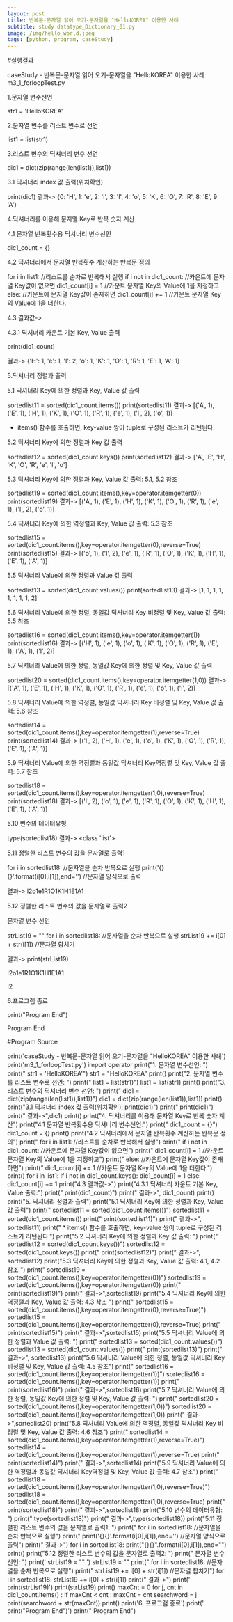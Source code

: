 ```yaml
---
layout: post
title: 반복문-문자열 읽어 오기-문자열을 "HelloKOREA" 이용한 사례
subtitle: study datatype_Dictionary_01.py
image: /img/hello_world.jpeg
tags: [python, program, caseStudy]
---
```


#실행결과


caseStudy - 반복문-문자열 읽어 오기-문자열을 "HelloKOREA" 이용한 사례
m3_1_forloopTest.py

1.문자열 변수선언

   str1 = 'HelloKOREA'

2.문자열 변수를 리스트 변수로 선언

   list1 = list(str1)

3.리스트 변수의 딕셔너리 변수 선언

   dic1 = dict(zip(range(len(list1)),list1))

3.1 딕셔너리 index 값 출력(위치확인)

   print(dic1)
   결과->
   {0: 'H', 1: 'e', 2: 'l', 3: 'l', 4: 'o', 5: 'K', 6: 'O', 7: 'R', 8: 'E', 9: 'A'}

4.딕셔너리를 이용해 문자열 Key로 반복 숫자 계산

4.1 문자열 반복횟수용 딕셔너리 변수선언

   dic1_count = {}

4.2 딕셔너리에서 문자열 반복횟수 계산하는 반복문 정의

   for i in list1: //리스트를 순차로 반복해서 실행
       if i not in dic1_count: //카운트에 문자열 Key값이 없으면
             dic1_count[i] = 1 //카운트 문자열 Key의 Value에 1을 지정하고
       else: //카운트에 문자열 Key값이 존재하면
             dic1_count[i] += 1 //카운트 문자열 Key의 Value에 1을 더한다.

4.3 결과값->

4.3.1 딕셔너리 카운트 기본 Key, Value 출력

   print(dic1_count)

   결과->
   {'H': 1, 'e': 1, 'l': 2, 'o': 1, 'K': 1, 'O': 1, 'R': 1, 'E': 1, 'A': 1}

5.딕셔너리 정렬과 출력

5.1 딕셔너리 Key에 의한  정렬과 Key, Value 값 출력

   sortedlist11 = sorted(dic1_count.items())
   print(sortedlist11)
   결과-> [('A', 1), ('E', 1), ('H', 1), ('K', 1), ('O', 1), ('R', 1), ('e', 1), ('l', 2), ('o', 1)]
   * items() 함수를 호출하면, key-value 쌍이 tuple로 구성된 리스트가 리턴된다.

5.2 딕셔너리 Key에 의한  정렬과 Key 값 출력

   sortedlist12 = sorted(dic1_count.keys())
   print(sortedlist12)
   결과->
   ['A', 'E', 'H', 'K', 'O', 'R', 'e', 'l', 'o']

5.3 딕셔너리 Key에 의한 정렬과 Key, Value 값 출력: 5.1, 5.2 참조

   sortedlist19 = sorted(dic1_count.items(),key=operator.itemgetter(0))
   print(sortedlist19)
   결과->
   [('A', 1), ('E', 1), ('H', 1), ('K', 1), ('O', 1), ('R', 1), ('e', 1), ('l', 2), ('o', 1)]

5.4 딕셔너리 Key에 의한 역정렬과 Key, Value 값 출력: 5.3 참조

   sortedlist15 = sorted(dic1_count.items(),key=operator.itemgetter(0),reverse=True)
   print(sortedlist15)
   결과->
   [('o', 1), ('l', 2), ('e', 1), ('R', 1), ('O', 1), ('K', 1), ('H', 1), ('E', 1), ('A', 1)]

5.5 딕셔너리 Value에 의한  정렬과 Value 값 출력

   sortedlist13 = sorted(dic1_count.values())
   print(sortedlist13)
   결과->
   [1, 1, 1, 1, 1, 1, 1, 1, 2]

5.6 딕셔너리 Value에 의한 정렬, 동일값 딕셔너리 Key 비정렬 및 Key, Value 값 출력: 5.5 참조

   sortedlist16 = sorted(dic1_count.items(),key=operator.itemgetter(1))
   print(sortedlist16)
   결과->
   [('H', 1), ('e', 1), ('o', 1), ('K', 1), ('O', 1), ('R', 1), ('E', 1), ('A', 1), ('l', 2)]

5.7 딕셔너리 Value에 의한 정렬, 동일값 Key에 의한 정렬 및 Key, Value 값 출력

   sortedlist20 = sorted(dic1_count.items(),key=operator.itemgetter(1,0))
   결과->
   [('A', 1), ('E', 1), ('H', 1), ('K', 1), ('O', 1), ('R', 1), ('e', 1), ('o', 1), ('l', 2)]

5.8 딕셔너리 Value에 의한 역정렬, 동일값 딕셔너리 Key 비정렬 및 Key, Value 값 출력: 5.6 참조

   sortedlist14 = sorted(dic1_count.items(),key=operator.itemgetter(1),reverse=True)
   print(sortedlist14)
   결과->
   [('l', 2), ('H', 1), ('e', 1), ('o', 1), ('K', 1), ('O', 1), ('R', 1), ('E', 1), ('A', 1)]

5.9 딕셔너리 Value에 의한 역정렬과 동일값 딕셔너리 Key역정렬 및 Key, Value 값 출력: 5.7 참조

   sortedlist18 = sorted(dic1_count.items(),key=operator.itemgetter(1,0),reverse=True)
   print(sortedlist18)
   결과->
   [('l', 2), ('o', 1), ('e', 1), ('R', 1), ('O', 1), ('K', 1), ('H', 1), ('E', 1), ('A', 1)]

5.10 변수의 데이터유형

   type(sortedlist18)
   결과->
   <class 'list'>

5.11 정렬한 리스트 변수의 값을 문자열로 출력1

   for i in sortedlist18: //문자열을 순차 반복으로 실행
       print('{}{}'.format(i[0],i[1]),end='') //문자열 양식으로 출력

   결과->
   l2o1e1R1O1K1H1E1A1

5.12 정렬한 리스트 변수의 값을 문자열로 출력2

   문자열 변수 선언

   strList19 = ""
   for i in sortedlist18: //문자열을 순차 반복으로 실행
       strList19 += i[0] + str(i[1]) //문자열 합치기

   결과->
   print(strList19)

   l2o1e1R1O1K1H1E1A1

   l2

6.프로그램 종료

   print("Program End")
   
   Program End

#Program Source

print('caseStudy - 반복문-문자열 읽어 오기-문자열을 "HelloKOREA" 이용한 사례')
print('m3_1_forloopTest.py')
import operator
print("1. 문자열 변수선언: ")
print("   str1 = 'HelloKOREA'")
str1 = "HelloKOREA"
print()
print("2. 문자열 변수를 리스트 변수로 선언: ")
print("   list1 = list(str1)")
list1 = list(str1)
print()
print("3. 리스트 변수의 딕셔너리 변수 선언: ")
print("   dic1 = dict(zip(range(len(list1)),list1))")
dic1 = dict(zip(range(len(list1)),list1))
print()
print("3.1 딕셔너리 index 값 출력(위치확인): print(dic1)")
print("   print(dic1)")
print("   결과->",dic1)
print()
print("4. 딕셔너리를 이용해 문자열 Key로 반복 숫자 계산")
print("4.1 문자열 반복횟수용 딕셔너리 변수선언:")
print("   dic1_count = {}")
dic1_count = {}
print()
print("4.2 딕셔너리에서 문자열 반복횟수 계산하는 반복문 정의")
print("   for i in list1: //리스트를 순차로 반복해서 실행")
print("       if i not in dic1_count: //카운트에 문자열 Key값이 없으면")
print("             dic1_count[i] = 1 //카운트 문자열 Key의 Value에 1을 지정하고")
print("       else: //카운트에 문자열 Key값이 존재하면")
print("             dic1_count[i] += 1 //카운트 문자열 Key의 Value에 1을 더한다.")
print()
for i in list1:
     if i not in dic1_count.keys():
        dic1_count[i] = 1
     else:
        dic1_count[i] += 1
print("4.3 결과값->")
print("4.3.1 딕셔너리 카운트 기본 Key, Value 출력:")
print("   print(dic1_count)")
print("   결과->", dic1_count)
print()
print("5. 딕셔너리 정렬과 출력")
print("5.1 딕셔너리 Key에 의한  정렬과 Key, Value 값 출력")
print("   sortedlist11 = sorted(dic1_count.items())")
sortedlist11 = sorted(dic1_count.items())
print("   print(sortedlist11)")
print("   결과->", sortedlist11)
print("   * items() 함수를 호출하면, key-value 쌍이 tuple로 구성된 리스트가 리턴된다.")
print("5.2 딕셔너리 Key에 의한  정렬과 Key 값 출력: ")
print("   sortedlist12 = sorted(dic1_count.keys())")
sortedlist12 = sorted(dic1_count.keys())
print("   print(sortedlist12)")
print("   결과->", sortedlist12)
print("5.3 딕셔너리 Key에 의한 정렬과 Key, Value 값 출력: 4.1, 4.2 참조 ")
print("   sortedlist19 = sorted(dic1_count.items(),key=operator.itemgetter(0))")
sortedlist19 = sorted(dic1_count.items(),key=operator.itemgetter(0))
print("   print(sortedlist19)")
print("   결과->",sortedlist19)
print("5.4 딕셔너리 Key에 의한 역정렬과 Key, Value 값 출력: 4.3 참조 ")
print("   sortedlist15 = sorted(dic1_count.items(),key=operator.itemgetter(0),reverse=True)")
sortedlist15 = sorted(dic1_count.items(),key=operator.itemgetter(0),reverse=True)
print("   print(sortedlist15)")
print("   결과->",sortedlist15)
print("5.5 딕셔너리 Value에 의한  정렬과 Value 값 출력: ")
print("   sortedlist13 = sorted(dic1_count.values())")
sortedlist13 = sorted(dic1_count.values())
print("   print(sortedlist13)")
print("   결과->", sortedlist13)
print("5.6 딕셔너리 Value에 의한 정렬, 동일값 딕셔너리 Key 비정렬 및 Key, Value 값 출력: 4.5 참조")
print("   sortedlist16 = sorted(dic1_count.items(),key=operator.itemgetter(1))")
sortedlist16 = sorted(dic1_count.items(),key=operator.itemgetter(1))
print("   print(sortedlist16)")
print("   결과->",sortedlist16)
print("5.7 딕셔너리 Value에 의한 정렬, 동일값 Key에 의한 정렬 및 Key, Value 값 출력: ")
print("   sortedlist20 = sorted(dic1_count.items(),key=operator.itemgetter(1,0))")
sortedlist20 = sorted(dic1_count.items(),key=operator.itemgetter(1,0))
print("   결과->",sortedlist20)
print("5.8 딕셔너리 Value에 의한 역정렬, 동일값 딕셔너리 Key 비정렬 및 Key, Value 값 출력: 4.6 참조")
print("   sortedlist14 = sorted(dic1_count.items(),key=operator.itemgetter(1),reverse=True)")
sortedlist14 = sorted(dic1_count.items(),key=operator.itemgetter(1),reverse=True)
print("   print(sortedlist14)")
print("   결과->",sortedlist14)
print("5.9 딕셔너리 Value에 의한 역정렬과 동일값 딕셔너리 Key역정렬 및 Key, Value 값 출력: 4.7 참조")
print("   sortedlist18 = sorted(dic1_count.items(),key=operator.itemgetter(1,0),reverse=True)")
sortedlist18 = sorted(dic1_count.items(),key=operator.itemgetter(1,0),reverse=True)
print("   print(sortedlist18)")
print("   결과->",sortedlist18)
print("5.10 변수의 데이터유형: ")
print("   type(sortedlist18)")
print("   결과->",type(sortedlist18))
print("5.11 정렬한 리스트 변수의 값을 문자열로 출력1: ")
print("   for i in sortedlist18: //문자열을 순차 반복으로 실행")
print("       print('{}{}'.format(i[0],i[1]),end='') //문자열 양식으로 출력")
print("   결과->")
for i in sortedlist18:
    print("{}{}".format(i[0],i[1]),end="")
print()
print("5.12 정렬한 리스트 변수의 값을 문자열로 출력2: ")
print("   문자열 변수 선언: ")
print('   strList19 = "" ')
strList19 = ""
print("   for i in sortedlist18: //문자열을 순차 반복으로 실행")
print("       strList19 += i[0] + str(i[1]) //문자열 합치기")
for i in sortedlist18:
    strList19 += i[0] + str(i[1])
print("   결과->")
print('   print(strList19)')
print(strList19)
print()
maxCnt = 0
for j, cnt in dic1_count.items() :
    if maxCnt < cnt :
        maxCnt = cnt
        searchword = j
print(searchword + str(maxCnt))
print()
print('6. 프로그램 종료')
print('   print("Program End")')
print("   Program End")
